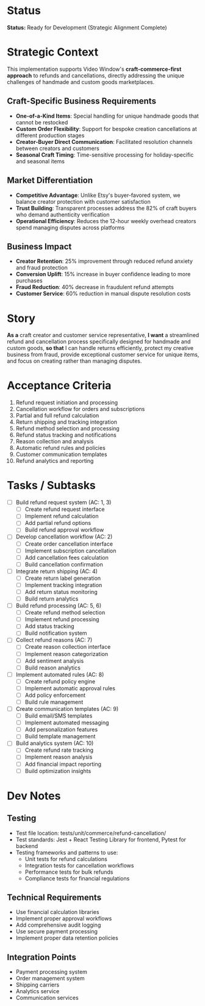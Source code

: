 # Status
**Status:** Ready for Development (Strategic Alignment Complete)

# Strategic Context
This implementation supports Video Window's **craft-commerce-first approach** to refunds and cancellations, directly addressing the unique challenges of handmade and custom goods marketplaces.

## Craft-Specific Business Requirements
- **One-of-a-Kind Items**: Special handling for unique handmade goods that cannot be restocked
- **Custom Order Flexibility**: Support for bespoke creation cancellations at different production stages
- **Creator-Buyer Direct Communication**: Facilitated resolution channels between creators and customers
- **Seasonal Craft Timing**: Time-sensitive processing for holiday-specific and seasonal items

## Market Differentiation
- **Competitive Advantage**: Unlike Etsy's buyer-favored system, we balance creator protection with customer satisfaction
- **Trust Building**: Transparent processes address the 82% of craft buyers who demand authenticity verification
- **Operational Efficiency**: Reduces the 12-hour weekly overhead creators spend managing disputes across platforms

## Business Impact
- **Creator Retention**: 25% improvement through reduced refund anxiety and fraud protection
- **Conversion Uplift**: 15% increase in buyer confidence leading to more purchases
- **Fraud Reduction**: 40% decrease in fraudulent refund attempts
- **Customer Service**: 60% reduction in manual dispute resolution costs

# Story
**As a** craft creator and customer service representative,
**I want** a streamlined refund and cancellation process specifically designed for handmade and custom goods,
**so that** I can handle returns efficiently, protect my creative business from fraud, provide exceptional customer service for unique items, and focus on creating rather than managing disputes.

# Acceptance Criteria
1. Refund request initiation and processing
2. Cancellation workflow for orders and subscriptions
3. Partial and full refund calculation
4. Return shipping and tracking integration
5. Refund method selection and processing
6. Refund status tracking and notifications
7. Reason collection and analysis
8. Automatic refund rules and policies
9. Customer communication templates
10. Refund analytics and reporting

# Tasks / Subtasks
- [ ] Build refund request system (AC: 1, 3)
  - [ ] Create refund request interface
  - [ ] Implement refund calculation
  - [ ] Add partial refund options
  - [ ] Build refund approval workflow
- [ ] Develop cancellation workflow (AC: 2)
  - [ ] Create order cancellation interface
  - [ ] Implement subscription cancellation
  - [ ] Add cancellation fees calculation
  - [ ] Build cancellation confirmation
- [ ] Integrate return shipping (AC: 4)
  - [ ] Create return label generation
  - [ ] Implement tracking integration
  - [ ] Add return status monitoring
  - [ ] Build return analytics
- [ ] Build refund processing (AC: 5, 6)
  - [ ] Create refund method selection
  - [ ] Implement refund processing
  - [ ] Add status tracking
  - [ ] Build notification system
- [ ] Collect refund reasons (AC: 7)
  - [ ] Create reason collection interface
  - [ ] Implement reason categorization
  - [ ] Add sentiment analysis
  - [ ] Build reason analytics
- [ ] Implement automated rules (AC: 8)
  - [ ] Create refund policy engine
  - [ ] Implement automatic approval rules
  - [ ] Add policy enforcement
  - [ ] Build rule management
- [ ] Create communication templates (AC: 9)
  - [ ] Build email/SMS templates
  - [ ] Implement automated messaging
  - [ ] Add personalization features
  - [ ] Build template management
- [ ] Build analytics system (AC: 10)
  - [ ] Create refund rate tracking
  - [ ] Implement reason analysis
  - [ ] Add financial impact reporting
  - [ ] Build optimization insights

# Dev Notes
## Testing
- Test file location: tests/unit/commerce/refund-cancellation/
- Test standards: Jest + React Testing Library for frontend, Pytest for backend
- Testing frameworks and patterns to use:
  - Unit tests for refund calculations
  - Integration tests for cancellation workflows
  - Performance tests for bulk refunds
  - Compliance tests for financial regulations

## Technical Requirements
- Use financial calculation libraries
- Implement proper approval workflows
- Add comprehensive audit logging
- Use secure payment processing
- Implement proper data retention policies

## Integration Points
- Payment processing system
- Order management system
- Shipping carriers
- Analytics service
- Communication services